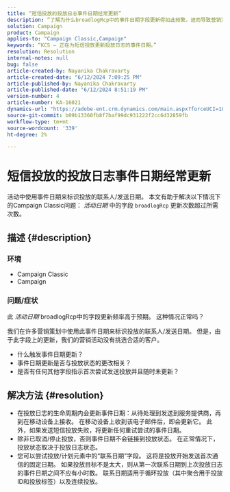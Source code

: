 ```yaml
---
title: “短信投放的投放日志事件日期经常更新”
description: “了解为什么broadlogRcp中的事件日期字段更新得如此频繁，进而导致营销活动无法挑选合适的客户。”
solution: Campaign
product: Campaign
applies-to: "Campaign Classic,Campaign"
keywords: “KCS — 正在为短信投放更新投放日志的事件日期。”
resolution: Resolution
internal-notes: null
bug: false
article-created-by: Nayanika Chakravarty
article-created-date: "6/12/2024 7:09:25 PM"
article-published-by: Nayanika Chakravarty
article-published-date: "6/12/2024 8:51:19 PM"
version-number: 4
article-number: KA-16021
dynamics-url: "https://adobe-ent.crm.dynamics.com/main.aspx?forceUCI=1&pagetype=entityrecord&etn=knowledgearticle&id=f6d39f42-ef28-ef11-840a-000d3a3764e0"
source-git-commit: b09b13360fb8f7baf99dc931222f2cc6d32859fb
workflow-type: tm+mt
source-wordcount: '339'
ht-degree: 2%

---
```


# 短信投放的投放日志事件日期经常更新


活动中使用事件日期来标识投放的联系人/发送日期。 本文有助于解决以下情况下的Campaign Classic问题： *活动日期* 中的字段 `broadlogRcp` 更新次数超过所需次数。

## 描述 {#description}


### <b>环境</b>

- Campaign Classic
- Campaign


### <b>问题/症状</b>

此 *活动日期* broadlogRcp中的字段更新频率高于预期。 这种情况正常吗？

我们在许多营销策划中使用此事件日期来标识投放的联系人/发送日期。 但是，由于此字段上的更新，我们的营销活动没有挑选合适的客户。

- 什么触发事件日期更新？
- 事件日期更新是否与投放状态的更改相关？
- 是否有任何其他字段指示首次尝试发送投放并且随时未更新？





## 解决方法 {#resolution}


- 在投放日志的生命周期内会更新事件日期：从待处理到发送到服务提供商，再到在移动设备上接收。 在移动设备上收到该电子邮件后，即会更新它。 此外，如果发送短信投放失败，将更新任何重试尝试的事件日期。
- 除非已取消/停止投放，否则事件日期不会链接到投放状态。 在正常情况下，投放状态取决于投放日志状态。
- 您可以尝试投放/计划元素中的“联系日期”字段。 这将是投放开始发送首次通信的固定日期。 如果投放目标不是太大，则从第一次联系日期到上次投放日志的事件日期之间不应有小时数。 联系日期适用于循环投放（其中聚合用于投放ID和投放标签）以及连续投放。

